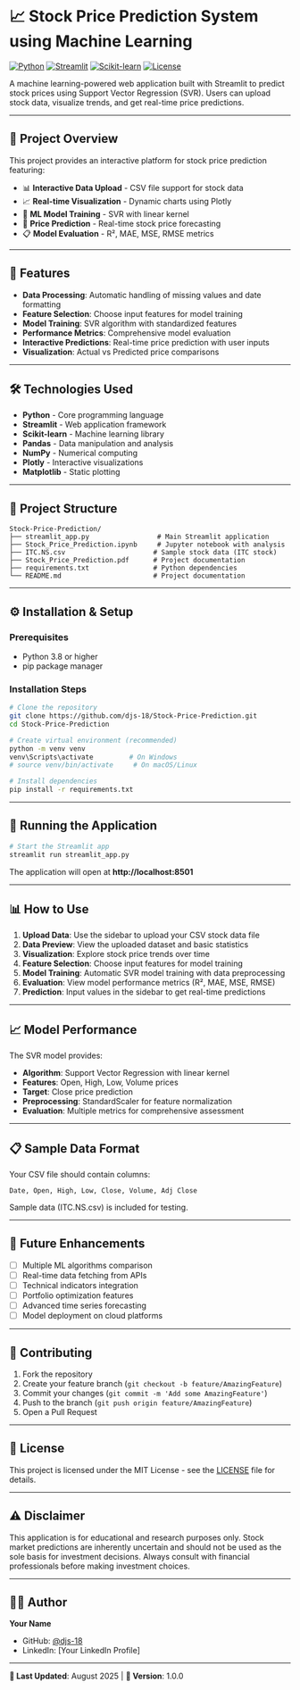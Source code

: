 # 📈 Stock Price Prediction System using Machine Learning

[![Python](https://img.shields.io/badge/Python-3.8+-blue.svg)](https://www.python.org/)
[![Streamlit](https://img.shields.io/badge/Streamlit-1.28+-red.svg)](https://streamlit.io/)
[![Scikit-learn](https://img.shields.io/badge/Scikit--learn-ML-orange.svg)](https://scikit-learn.org/)
[![License](https://img.shields.io/badge/License-MIT-green.svg)](#)

A machine learning-powered web application built with Streamlit to predict stock prices using Support Vector Regression (SVR). Users can upload stock data, visualize trends, and get real-time price predictions.

---

## 🎯 Project Overview

This project provides an interactive platform for stock price prediction featuring:

- 📊 **Interactive Data Upload** - CSV file support for stock data
- 📈 **Real-time Visualization** - Dynamic charts using Plotly
- 🤖 **ML Model Training** - SVR with linear kernel
- 🎯 **Price Prediction** - Real-time stock price forecasting
- 📋 **Model Evaluation** - R², MAE, MSE, RMSE metrics

---

## 🚀 Features

- **Data Processing**: Automatic handling of missing values and date formatting
- **Feature Selection**: Choose input features for model training
- **Model Training**: SVR algorithm with standardized features
- **Performance Metrics**: Comprehensive model evaluation
- **Interactive Predictions**: Real-time price prediction with user inputs
- **Visualization**: Actual vs Predicted price comparisons

---

## 🛠️ Technologies Used

- **Python** - Core programming language
- **Streamlit** - Web application framework
- **Scikit-learn** - Machine learning library
- **Pandas** - Data manipulation and analysis
- **NumPy** - Numerical computing
- **Plotly** - Interactive visualizations
- **Matplotlib** - Static plotting

---

## 📁 Project Structure

```
Stock-Price-Prediction/
├── streamlit_app.py                 # Main Streamlit application
├── Stock_Price_Prediction.ipynb     # Jupyter notebook with analysis
├── ITC.NS.csv                      # Sample stock data (ITC stock)
├── Stock_Price_Prediction.pdf      # Project documentation
├── requirements.txt                # Python dependencies
└── README.md                       # Project documentation
```

---

## ⚙️ Installation & Setup

### Prerequisites
- Python 3.8 or higher
- pip package manager

### Installation Steps

```bash
# Clone the repository
git clone https://github.com/djs-18/Stock-Price-Prediction.git
cd Stock-Price-Prediction

# Create virtual environment (recommended)
python -m venv venv
venv\Scripts\activate         # On Windows
# source venv/bin/activate     # On macOS/Linux

# Install dependencies
pip install -r requirements.txt
```

---

## 🚀 Running the Application

```bash
# Start the Streamlit app
streamlit run streamlit_app.py
```

The application will open at **http://localhost:8501**

---

## 📊 How to Use

1. **Upload Data**: Use the sidebar to upload your CSV stock data file
2. **Data Preview**: View the uploaded dataset and basic statistics
3. **Visualization**: Explore stock price trends over time
4. **Feature Selection**: Choose input features for model training
5. **Model Training**: Automatic SVR model training with data preprocessing
6. **Evaluation**: View model performance metrics (R², MAE, MSE, RMSE)
7. **Prediction**: Input values in the sidebar to get real-time predictions

---

## 📈 Model Performance

The SVR model provides:
- **Algorithm**: Support Vector Regression with linear kernel
- **Features**: Open, High, Low, Volume prices
- **Target**: Close price prediction
- **Preprocessing**: StandardScaler for feature normalization
- **Evaluation**: Multiple metrics for comprehensive assessment

---

## 📋 Sample Data Format

Your CSV file should contain columns:
```
Date, Open, High, Low, Close, Volume, Adj Close
```

Sample data (ITC.NS.csv) is included for testing.

---

## 🔮 Future Enhancements

- [ ] Multiple ML algorithms comparison
- [ ] Real-time data fetching from APIs
- [ ] Technical indicators integration
- [ ] Portfolio optimization features
- [ ] Advanced time series forecasting
- [ ] Model deployment on cloud platforms

---

## 🤝 Contributing

1. Fork the repository
2. Create your feature branch (`git checkout -b feature/AmazingFeature`)
3. Commit your changes (`git commit -m 'Add some AmazingFeature'`)
4. Push to the branch (`git push origin feature/AmazingFeature`)
5. Open a Pull Request

---

## 📄 License

This project is licensed under the MIT License - see the [LICENSE](LICENSE) file for details.

---

## ⚠️ Disclaimer

This application is for educational and research purposes only. Stock market predictions are inherently uncertain and should not be used as the sole basis for investment decisions. Always consult with financial professionals before making investment choices.

---

## 👨‍💻 Author

**Your Name**
- GitHub: [@djs-18](https://github.com/djs-18)
- LinkedIn: [Your LinkedIn Profile]

---

**📅 Last Updated**: August 2025 | **🔢 Version**: 1.0.0